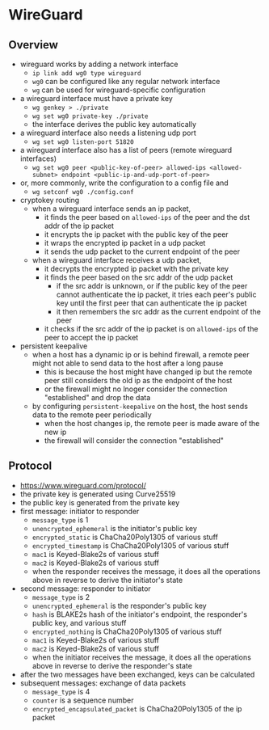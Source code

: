 WireGuard
=========

## Overview

- wireguard works by adding a network interface
  - `ip link add wg0 type wireguard`
  - `wg0` can be configured like any regular network interface
  - `wg` can be used for wireguard-specific configuration
- a wireguard interface must have a private key
  - `wg genkey > ./private`
  - `wg set wg0 private-key ./private`
  - the interface derives the public key automatically
- a wireguard interface also needs a listening udp port
  - `wg set wg0 listen-port 51820`
- a wireguard interface also has a list of peers (remote wireguard interfaces)
  - `wg set wg0 peer <public-key-of-peer> allowed-ips <allowed-subnet> endpoint
    <public-ip-and-udp-port-of-peer>`
- or, more commonly, write the configuration to a config file and
  - `wg setconf wg0 ./config.conf`
- cryptokey routing
  - when a wireguard interface sends an ip packet,
    - it finds the peer based on `allowed-ips` of the peer and the dst addr of
      the ip packet
    - it encrypts the ip packet with the public key of the peer
    - it wraps the encrypted ip packet in a udp packet
    - it sends the udp packet to the current endpoint of the peer
  - when a wireguard interface receives a udp packet,
    - it decrypts the encrypted ip packet with the private key
    - it finds the peer based on the src addr of the udp packet
      - if the src addr is unknown, or if the public key of the peer cannot
        authenticate the ip packet, it tries each peer's public key until the
        first peer that can authenticate the ip packet
      - it then remembers the src addr as the current endpoint of the peer
    - it checks if the src addr of the ip packet is on `allowed-ips` of the
      peer to accept the ip packet
- persistent keepalive
  - when a host has a dynamic ip or is behind firewall, a remote peer might
    not able to send data to the host after a long pause
    - this is because the host might have changed ip but the remote peer still
      considers the old ip as the endpoint of the host
    - or the firewall might no lnoger consider the connection "established"
      and drop the data
  - by configuring `persistent-keepalive` on the host, the host sends data to
    the remote peer periodically
    - when the host changes ip, the remote peer is made aware of the new ip
    - the firewall will consider the connection "established"

## Protocol

- <https://www.wireguard.com/protocol/>
- the private key is generated using Curve25519
- the public key is generated from the private key
- first message: initiator to responder
  - `message_type` is 1
  - `unencrypted_ephemeral` is the initiator's public key
  - `encrypted_static` is ChaCha20Poly1305 of various stuff
  - `encrypted_timestamp` is ChaCha20Poly1305 of various stuff
  - `mac1` is Keyed-Blake2s of various stuff
  - `mac2` is Keyed-Blake2s of various stuff
  - when the responder receives the message, it does all the operations
    above in reverse to derive the initiator's state
- second message: responder to initiator
  - `message_type` is 2
  - `unencrypted_ephemeral` is the responder's public key
  - `hash` is BLAKE2s hash of the initiator's endpoint, the responder's
    public key, and various stuff
  - `encrypted_nothing` is ChaCha20Poly1305 of various stuff
  - `mac1` is Keyed-Blake2s of various stuff
  - `mac2` is Keyed-Blake2s of various stuff
  - when the initiator receives the message, it does all the operations
    above in reverse to derive the responder's state
- after the two messages have been exchanged, keys can be calculated
- subsequent messages: exchange of data packets
  - `message_type` is 4
  - `counter` is a sequence number
  - `encrypted_encapsulated_packet` is ChaCha20Poly1305 of the ip packet
